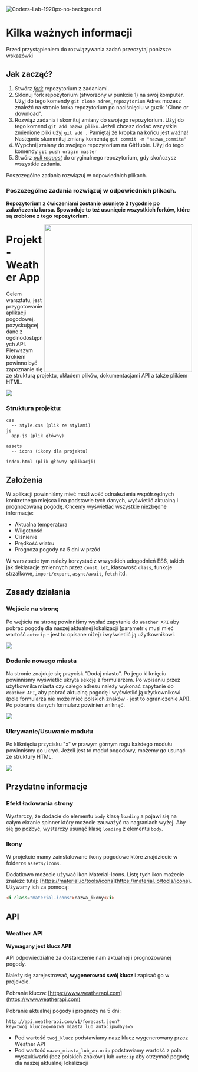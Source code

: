![Coders-Lab-1920px-no-background](https://user-images.githubusercontent.com/30623667/104709387-2b7ac180-571f-11eb-9b94-517aa6d501c9.png)

# Kilka ważnych informacji

Przed przystąpieniem do rozwiązywania zadań przeczytaj poniższe wskazówki

## Jak zacząć?

1. Stwórz [*fork*](https://guides.github.com/activities/forking/) repozytorium z zadaniami.
2. Sklonuj fork repozytorium (stworzony w punkcie 1) na swój komputer. Użyj do tego komendy `git clone adres_repozytorium`
Adres możesz znaleźć na stronie forka repozytorium po naciśnięciu w guzik "Clone or download".
3. Rozwiąż zadania i skomituj zmiany do swojego repozytorium. Użyj do tego komend `git add nazwa_pliku`.
Jeżeli chcesz dodać wszystkie zmienione pliki użyj `git add .` 
Pamiętaj że kropka na końcu jest ważna!
Następnie skommituj zmiany komendą `git commit -m "nazwa_commita"`
4. Wypchnij zmiany do swojego repozytorium na GitHubie.  Użyj do tego komendy `git push origin master`
5. Stwórz [*pull request*](https://help.github.com/articles/creating-a-pull-request) do oryginalnego repozytorium, gdy skończysz wszystkie zadania.

Poszczególne zadania rozwiązuj w odpowiednich plikach.

### Poszczególne zadania rozwiązuj w odpowiednich plikach.

**Repozytorium z ćwiczeniami zostanie usunięte 2 tygodnie po zakończeniu kursu. Spowoduje to też usunięcie wszystkich forków, które są zrobione z tego repozytorium.**


<img src="http://coderslab.pl/img/coderslab-logo.png" align="right" width="400"/>

# Projekt - Weather App

Celem warsztatu, jest przygotowanie aplikacji pogodowej, pozyskującej dane z ogólnodostępnych API. Pierwszym krokiem powinno być zapoznanie się ze strukturą projektu, układem plików, dokumentacjami API a także plikiem HTML.

![](images/screenshot.png)

### Struktura projektu:

```
css
  -- style.css (plik ze stylami)
js
  app.js (plik główny)

assets
  -- icons (ikony dla projektu)

index.html (plik główny aplikacji)
```



## Założenia
W aplikacji powinniśmy mieć możliwość odnalezienia współrzędnych konkretnego miejsca i na podstawie tych danych, wyświetlić aktualną i prognozowaną pogodę. Chcemy wyświetlać wszystkie niezbędne informacje:

- Aktualna temperatura
- Wilgotność
- Ciśnienie
- Prędkość wiatru
- Prognoza pogody na 5 dni w przód


W warsztacie tym należy korzystać z wszystkich udogodnień ES6, takich jak deklaracje zmiennych przez `const`, `let`, klasowość `class`, funkcje strzałkowe, `import/export`, `async/await`, `fetch` itd.

## Zasady działania

### Wejście na stronę
Po wejściu na stronę powinniśmy wysłać zapytanie do `Weather API` aby pobrać pogodę dla naszej aktualnej lokalizacji (parametr `q` musi mieć wartość `auto:ip` - jest to opisane niżej) i wyświetlić ją użytkownikowi.

![](images/weather-app-1.gif)


### Dodanie nowego miasta
Na stronie znajduje się przycisk "Dodaj miasto". Po jego kliknięciu powinniśmy wyświetlić ukryta sekcję z formularzem. Po wpisaniu przez użytkownika miasta czy całego adresu należy wykonać zapytanie do `Weather API`, aby pobrać aktualną pogodę i wyświetlić ją użytkownikowi (pole formularza nie może mieć polskich znaków - jest to ograniczenie API). Po pobraniu danych formularz powinien zniknąć.

![](images/weather-app-2.gif)


### Ukrywanie/Usuwanie modułu
Po kliknięciu przycisku "x" w prawym górnym rogu każdego modułu powinniśmy go ukryć. Jeżeli jest to moduł pogodowy, możemy go usunąć ze struktury HTML.

![](images/weather-app-3.gif)


## Przydatne informacje

### Efekt ładowania strony
Wystarczy, że dodacie do elementu `body` klasę `loading` a pojawi się na całym ekranie spinner który możecie zauważyć na nagraniach wyżej. Aby się go pozbyć, wystarczy usunąć klasę `loading` z elementu `body`.


### Ikony
W projekcie mamy zainstalowane ikony pogodowe które znajdziecie w folderze `assets/icons`.  

Dodatkowo możecie używać ikon Material-Icons. Listę tych ikon możecie znaleźć tutaj: [https://material.io/tools/icons](https://material.io/tools/icons).  
Używamy ich za pomocą:

```html
<i class="material-icons">nazwa_ikony</i>
```

## API

### Weather API

**Wymagany jest klucz API!**

API odpowiedzialne za dostarczenie nam aktualnej i prognozowanej pogody.

Należy się zarejestrować, **wygenerować swój klucz** i zapisać go w projekcie.

Pobranie klucza: [https://www.weatherapi.com](https://www.weatherapi.com)  

Pobranie aktualnej pogody i prognozy na 5 dni: 

```
http://api.weatherapi.com/v1/forecast.json?key=twoj_klucz&q=nazwa_miasta_lub_auto:ip&days=5
```

- Pod wartość `twoj_klucz` podstawiamy nasz klucz wygenerowany przez Weather API
- Pod wartość `nazwa_miasta_lub_auto:ip` podstawiamy wartość z pola wyszukiwarki (bez polskich znaków!) lub `auto:ip` aby otrzymać pogodę dla naszej aktualnej lokalizacji


